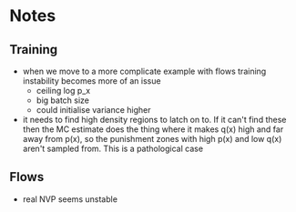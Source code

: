 # Notes
## Training
 - when we move to a more complicate example with flows training instability becomes more of an issue
   - ceiling log p_x
    - big batch size
    - could initialise variance higher
 - it needs to find high density regions to latch on to. 
   If it can't find these then the MC estimate does the thing where it makes q(x) high and far away from p(x), so the
   punishment zones with high p(x) and low q(x) aren't sampled from. This is a pathological case
   
## Flows
   - real NVP seems unstable
